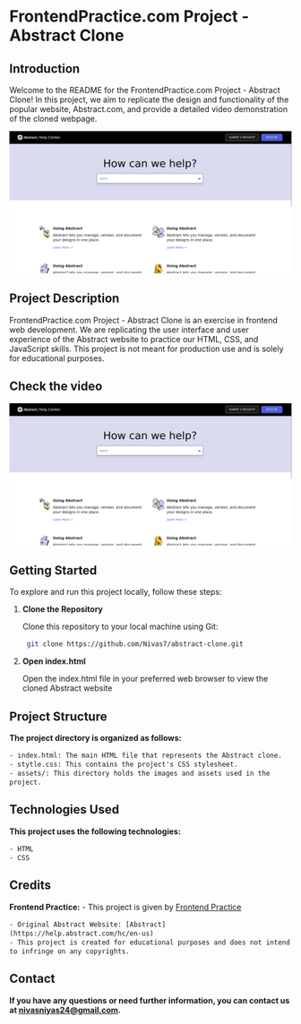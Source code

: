 # FrontendPractice.com Project - Abstract Clone

## Introduction

Welcome to the README for the FrontendPractice.com Project - Abstract Clone! In this project, we aim to replicate the design and functionality of the popular website, Abstract.com, and provide a detailed video demonstration of the cloned webpage.

![Abstract Clone](abstarct.png)

## Project Description

FrontendPractice.com Project - Abstract Clone is an exercise in frontend web development. We are replicating the user interface and user experience of the Abstract website to practice our HTML, CSS, and JavaScript skills. This project is not meant for production use and is solely for educational purposes.

##  Check the video

[![Watch the video](abstarct.png)](video.webm)


## Getting Started

To explore and run this project locally, follow these steps:

1. **Clone the Repository**

   Clone this repository to your local machine using Git:

   ```bash
    git clone https://github.com/Nivas7/abstract-clone.git
   ```
2. **Open index.html**

    Open the index.html file in your preferred web browser to view the cloned Abstract website

## Project Structure

**The project directory is organized as follows:**

    - index.html: The main HTML file that represents the Abstract clone.
    - stytle.css: This contains the project's CSS stylesheet.
    - assets/: This directory holds the images and assets used in the project.

## Technologies Used

**This project uses the following technologies:**

    - HTML
    - CSS

## Credits

**Frontend Practice:**
    - This project is given by [Frontend Practice](https://www.frontendpractice.com/projects/abstract)

    - Original Abstract Website: [Abstract](https://help.abstract.com/hc/en-us)
    - This project is created for educational purposes and does not intend to infringe on any copyrights.

## Contact

**If you have any questions or need further information, you can contact us at nivasniyas24@gmail.com.**
